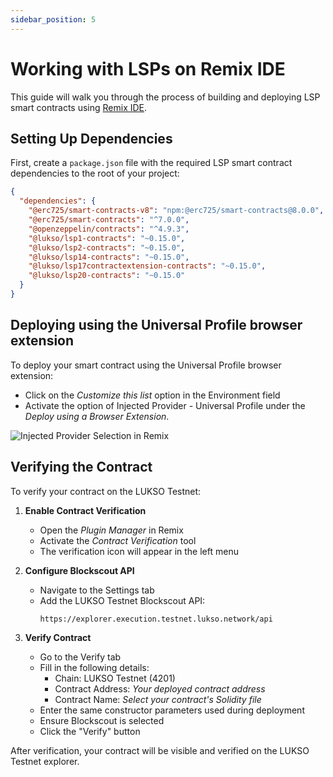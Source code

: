 ```yaml
---
sidebar_position: 5
---
```


# Working with LSPs on Remix IDE

This guide will walk you through the process of building and deploying LSP smart contracts using [Remix IDE](https://remix.ethereum.org/).

## Setting Up Dependencies

First, create a `package.json` file with the required LSP smart contract dependencies to the root of your project:

```json
{
  "dependencies": {
    "@erc725/smart-contracts-v8": "npm:@erc725/smart-contracts@8.0.0",
    "@erc725/smart-contracts": "^7.0.0",
    "@openzeppelin/contracts": "^4.9.3",
    "@lukso/lsp1-contracts": "~0.15.0",
    "@lukso/lsp2-contracts": "~0.15.0",
    "@lukso/lsp14-contracts": "~0.15.0",
    "@lukso/lsp17contractextension-contracts": "~0.15.0",
    "@lukso/lsp20-contracts": "~0.15.0"
  }
}
```

## Deploying using the Universal Profile browser extension

To deploy your smart contract using the Universal Profile browser extension:

- Click on the _Customize this list_ option in the Environment field
- Activate the option of Injected Provider - Universal Profile under the _Deploy using a Browser Extension_.

![Injected Provider Selection in Remix](/img/tools/Injected-Provider.png)

## Verifying the Contract

To verify your contract on the LUKSO Testnet:

1. **Enable Contract Verification**

   - Open the _Plugin Manager_ in Remix
   - Activate the _Contract Verification_ tool
   - The verification icon will appear in the left menu

2. **Configure Blockscout API**

   - Navigate to the Settings tab
   - Add the LUKSO Testnet Blockscout API:
     ```
     https://explorer.execution.testnet.lukso.network/api
     ```

3. **Verify Contract**
   - Go to the Verify tab
   - Fill in the following details:
     - Chain: LUKSO Testnet (4201)
     - Contract Address: _Your deployed contract address_
     - Contract Name: _Select your contract's Solidity file_
   - Enter the same constructor parameters used during deployment
   - Ensure Blockscout is selected
   - Click the "Verify" button

After verification, your contract will be visible and verified on the LUKSO Testnet explorer.
